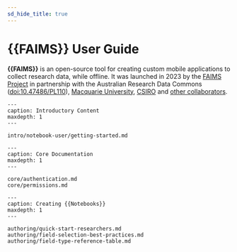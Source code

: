 ```yaml
---
sd_hide_title: true
---
```


# {{FAIMS}} User Guide

**{{FAIMS}}** is an open-source tool for creating custom mobile applications to collect research data, while offline. It was launched in 2023 by the [FAIMS Project](https://faims.edu.au/) in partnership with the Australian Research Data Commons ([doi:10.47486/PL110](https://dx.doi.org/10.47486/PL110)), [Macquarie University](https://www.mq.edu.au/), [CSIRO](https://www.csiro.au/) and [other collaborators](https://faims.edu.au/partners/).

```{toctree}
---
caption: Introductory Content
maxdepth: 1
---

intro/notebook-user/getting-started.md

```

```{toctree}
---
caption: Core Documentation
maxdepth: 1
---

core/authentication.md
core/permissions.md

```

```{toctree}
---
caption: Creating {{Notebooks}}
maxdepth: 1
---

authoring/quick-start-researchers.md
authoring/field-selection-best-practices.md
authoring/field-type-reference-table.md

```
